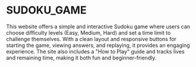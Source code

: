 # SUDOKU_GAME

This website offers a simple and interactive Sudoku game where users can choose difficulty levels (Easy, Medium, Hard) and set a time limit to challenge themselves. With a clean layout and responsive buttons for starting the game, viewing answers, and replaying, it provides an engaging experience. The site also includes a "How to Play" guide and tracks lives and remaining time, making it both fun and beginner-friendly.
